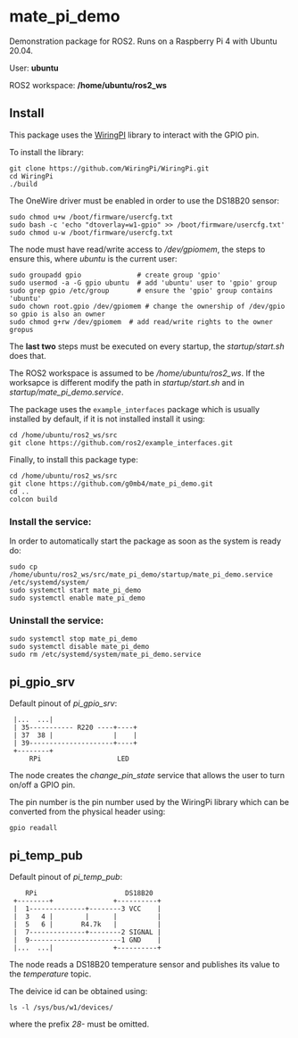 # mate_pi_demo

Demonstration package for ROS2. Runs on a Raspberry Pi 4 with Ubuntu 20.04.

User: **ubuntu**

ROS2 workspace: **/home/ubuntu/ros2_ws**

## Install

This package uses the [WiringPI](https://github.com/WiringPi/WiringPi.git) library to interact with the GPIO pin.

To install the library:
```
git clone https://github.com/WiringPi/WiringPi.git
cd WiringPi
./build
```

The OneWire driver must be enabled in order to use the DS18B20 sensor:
```
sudo chmod u+w /boot/firmware/usercfg.txt
sudo bash -c 'echo "dtoverlay=w1-gpio" >> /boot/firmware/usercfg.txt'
sudo chmod u-w /boot/firmware/usercfg.txt
```

The node must have read/write access to */dev/gpiomem*, the steps to ensure this, where *ubuntu* is the current user:
```
sudo groupadd gpio              # create group 'gpio'
sudo usermod -a -G gpio ubuntu  # add 'ubuntu' user to 'gpio' group
sudo grep gpio /etc/group       # ensure the 'gpio' group contains 'ubuntu'
sudo chown root.gpio /dev/gpiomem # change the ownership of /dev/gpio so gpio is also an owner
sudo chmod g+rw /dev/gpiomem  # add read/write rights to the owner gropus
```

The **last two** steps must be executed on every startup, the *startup/start.sh* does that.

The ROS2 workspace is assumed to be */home/ubuntu/ros2_ws*.
If the worksapce is different modify the path in *startup/start.sh* and in *startup/mate_pi_demo.service*.

The package uses the ```example_interfaces``` package which is usually installed by default, if it is not installed install it using:
```
cd /home/ubuntu/ros2_ws/src
git clone https://github.com/ros2/example_interfaces.git
```
Finally, to install this package type:
```
cd /home/ubuntu/ros2_ws/src
git clone https://github.com/g0mb4/mate_pi_demo.git
cd ..
colcon build
```

### Install the service:

In order to automatically start the package as soon as the system is ready do:

```
sudo cp /home/ubuntu/ros2_ws/src/mate_pi_demo/startup/mate_pi_demo.service /etc/systemd/system/
sudo systemctl start mate_pi_demo
sudo systemctl enable mate_pi_demo
```

### Uninstall the service:
```
sudo systemctl stop mate_pi_demo
sudo systemctl disable mate_pi_demo
sudo rm /etc/systemd/system/mate_pi_demo.service
```

## pi_gpio_srv

Default pinout of *pi_gpio_srv*:

```
 |...  ...|
 | 35----------- R220 ----+----+
 | 37  38 |               |    |
 | 39---------------------+----+
 +--------+
     RPi                   LED
```

The node creates the *change_pin_state* service that allows the user to turn on/off a GPIO pin.

The pin number is the pin number used by the WiringPi library which can be converted from the physical header using:
```
gpio readall
```

## pi_temp_pub

Default pinout of *pi_temp_pub*:
```
    RPi                      DS18B20
 +--------+               +----------+
 |  1--------------+--------3 VCC    |
 |  3   4 |        |      |          |
 |  5   6 |       R4.7k   |          |
 |  7--------------+--------2 SIGNAL |
 |  9-----------------------1 GND    |
 |...  ...|               +----------+
```

The node reads a DS18B20 temperature sensor and publishes its value to the *temperature* topic.

The deivice id can be obtained using:
```
ls -l /sys/bus/w1/devices/
```
where the prefix *28-* must be omitted.
